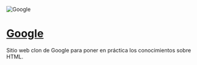 ![Google](https://www.google.com/logos/doodles/2021/seasonal-holidays-2021-6753651837109324-6752733080595603-cst.gif)
# [Google](https://upbeat-lewin-23e239.netlify.app/?fbclid=IwAR2u2UHXAHjHUQaNxJiS9SEH6eERkgkTUdbfzdjcpWV3zMhWuAwaT7-jemo)
Sitio web clon de Google para poner en práctica los conocimientos sobre HTML.
